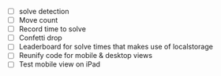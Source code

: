 - [ ] solve detection
- [ ] Move count
- [ ] Record time to solve
- [ ] Confetti drop
- [ ] Leaderboard for solve times that makes use of localstorage
- [ ] Reunify code for mobile & desktop views
- [ ] Test mobile view on iPad
